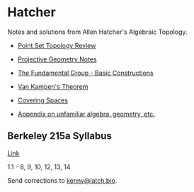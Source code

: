 Hatcher
===

Notes and solutions from Allen Hatcher's Algebraic Topology.


- [Point Set Topology Review](./point_set_review)
- [Projective Geometry Notes](./projective_geometry/projective_geometry.pdf)


- [The Fundamental Group - Basic Constructions](./1/1.pdf)
- [Van Kampen's Theorem](./1/1.pdf)
- [Covering Spaces](./1/1.pdf)
- [Appendix on unfamiliar algebra, geometry, etc.](./1/1.pdf)

## Berkeley 215a Syllabus

[Link](https://math.berkeley.edu/~nadler/215afall2022.html)

1.1 - 8, 9, 10, 12, 13, 14

Send corrections to kenny@latch.bio.
